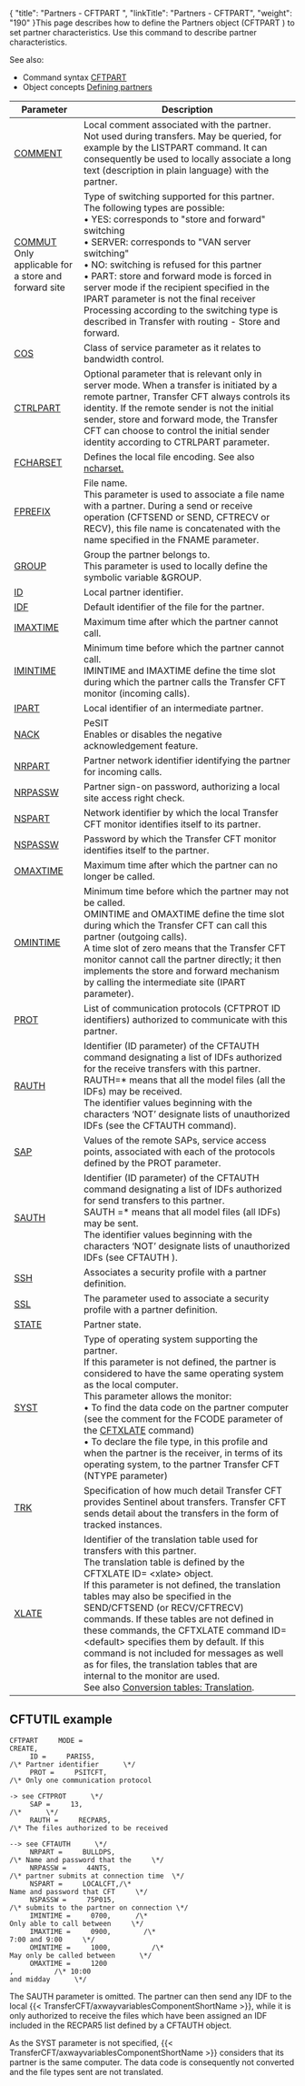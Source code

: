 {
    "title": "Partners - CFTPART ",
    "linkTitle": "Partners - CFTPART",
    "weight": "190"
}This page describes how to define the Partners object (CFTPART ) to set partner
characteristics. Use this command to describe partner characteristics.

See also:

- Command syntax
    [CFTPART](../../../command_summary#CFTPART)
- Object concepts
    [Defining partners]()


| Parameter  | Description  |
| --- | --- |
| <a href="../../../command_summary/parameter_intro/comment">COMMENT</a>  | Local comment associated with the partner.<br/> Not used during transfers. May be queried, for example by the LISTPART command. It can consequently be used to locally associate a long text (description in plain language) with the partner. |
| <a href="../../../command_summary/parameter_intro/commut">COMMUT</a> <br/> Only applicable for a store and forward site | Type of switching supported for this partner.<br/> The following types are possible:<br/> • YES: corresponds to "store and forward" switching<br/> • SERVER: corresponds to "VAN server switching"<br/> • NO: switching is refused for this partner<br/> • PART: store and forward mode is forced in server mode if the recipient specified in the IPART parameter is not the final receiver<br/> Processing according to the switching type is described in Transfer with routing - Store and forward. |
| <a href="">COS</a>  | Class of service parameter as it relates to bandwidth control.  |
| <a href="../../../command_summary/parameter_intro/ctrlpart">CTRLPART</a> | Optional parameter that is relevant only in server mode. When a transfer is initiated by a remote partner, Transfer CFT always controls its identity. If the remote sender is not the initial sender, store and forward mode, the Transfer CFT can choose to control the initial sender identity according to CTRLPART parameter.  |
| <a href="../../../command_summary/parameter_intro/fcharset">FCHARSET</a>  | Defines the local file encoding. See also <a href="../../../command_summary/parameter_intro/ncharset">ncharset.</a>  |
| <a href="../../../command_summary/parameter_intro/fprefix">FPREFIX</a> | File name.<br/> This parameter is used to associate a file name with a partner. During a send or receive operation (CFTSEND or SEND, CFTRECV or RECV), this file name is concatenated with the name specified in the FNAME parameter. |
| <a href="../../../command_summary/parameter_intro/group">GROUP</a>  | Group the partner belongs to.<br/> This parameter is used to locally define the symbolic variable &amp;GROUP. |
| <a href="../../../command_summary/parameter_intro/id">ID</a>  | Local partner identifier. |
| <a href="../../../command_summary/parameter_intro/idf">IDF</a>  | Default identifier of the file for the partner. |
| <a href="../../../command_summary/parameter_intro/imaxtime">IMAXTIME</a> | Maximum time after which the partner cannot call. |
| <a href="">IMINTIME</a>  | Minimum time before which the partner cannot call.<br/> IMINTIME and IMAXTIME define the time slot during which the partner calls the Transfer CFT monitor (incoming calls). |
| <a href="../../../command_summary/parameter_intro/ipart">IPART</a> | Local identifier of an intermediate partner. |
| <a href="../../../command_summary/parameter_intro/nack">NACK</a>  | PeSIT<br/> Enables or disables the negative acknowledgement feature. |
| <a href="../../../command_summary/parameter_intro/npart">NRPART</a> | Partner network identifier identifying the partner for incoming calls. |
| <a href="../../../command_summary/parameter_intro/nrpassw">NRPASSW</a>  | Partner sign-on password, authorizing a local site access right check. |
| <a href="../../../command_summary/parameter_intro/nspart">NSPART</a>  | Network identifier by which the local Transfer CFT monitor identifies itself to its partner. |
| <a href="../../../command_summary/parameter_intro/nspassw">NSPASSW</a> | Password by which the Transfer CFT monitor identifies itself to the partner. |
| <a href="../../../command_summary/parameter_intro/omaxtime">OMAXTIME</a> | Maximum time after which the partner can no longer be called. |
| <a href="../../../command_summary/parameter_intro/omintime">OMINTIME</a>  | Minimum time before which the partner may not be called.<br/> OMINTIME and OMAXTIME define the time slot during which the Transfer CFT can call this partner (outgoing calls).<br/> A time slot of zero means that the Transfer CFT monitor cannot call the partner directly; it then implements the store and forward mechanism by calling the intermediate site (IPART parameter). |
| <a href="../../../command_summary/parameter_intro/prot">PROT</a>  | List of communication protocols (CFTPROT ID identifiers) authorized to communicate with this partner. |
| <a href="../../../command_summary/parameter_intro/rauth">RAUTH</a>  | Identifier (ID parameter) of the CFTAUTH command designating a list of IDFs authorized for the receive transfers with this partner.<br/> RAUTH=* means that all the model files (all the IDFs) may be received.<br/> The identifier values beginning with the characters ‘NOT’ designate lists of unauthorized IDFs (see the CFTAUTH command). |
| <a href="../../../command_summary/parameter_intro/sap">SAP</a>  | Values of the remote SAPs, service access points, associated with each of the protocols defined by the PROT parameter. |
| <a href="../../../command_summary/parameter_intro/sauth">SAUTH</a>  | Identifier (ID parameter) of the CFTAUTH command designating a list of IDFs authorized for send transfers to this partner.<br/> SAUTH =* means that all model files (all IDFs) may be sent.<br/> The identifier values beginning with the characters ‘NOT’ designate lists of unauthorized IDFs (see CFTAUTH ). |
| <a href="">SSH</a>  | Associates a security profile with a partner definition.  |
| <a href="../../../command_summary/parameter_intro/ssl">SSL</a>  | The parameter used to associate a security profile with a partner definition.  |
| <a href="../../../command_summary/parameter_intro/state">STATE</a>  | Partner state. |
| <a href="../../../command_summary/parameter_intro/syst">SYST</a>  | Type of operating system supporting the partner.<br/> If this parameter is not defined, the partner is considered to have the same operating system as the local computer.<br/> This parameter allows the monitor:<br/> • To find the data code on the partner computer (see the comment for the FCODE parameter of the <a href="../../../../concepts/cft_configuration_concepts_start_here/translation_table_concepts">CFTXLATE</a> command)<br/> • To declare the file type, in this profile and when the partner is the receiver, in terms of its operating system, to the partner Transfer CFT (NTYPE parameter) |
| <a href="../../../command_summary/parameter_intro/trk">TRK</a> | Specification of how much detail Transfer CFT provides Sentinel about transfers. Transfer CFT sends detail about the transfers in the form of tracked instances. |
| <a href="../../../command_summary/parameter_intro/xlate">XLATE</a>  | Identifier of the translation table used for transfers with this partner.<br/> The translation table is defined by the CFTXLATE ID= &lt;xlate&gt; object.<br/> If this parameter is not defined, the translation tables may also be specified in the SEND/CFTSEND (or RECV/CFTRECV) commands. If these tables are not defined in these commands, the CFTXLATE command ID=&lt;default&gt; specifies them by default. If this command is not included for messages as well as for files, the translation tables that are internal to the monitor are used.<br/> See also <a href="../../../../concepts/cft_configuration_concepts_start_here/translation_table_concepts">Conversion tables: Translation</a>.  |


## CFTUTIL example

```
CFTPART     MODE =    
CREATE,
     ID =     PARIS5,    
/\* Partner identifier      \*/
     PROT =     PSITCFT,    
/\* Only one communication protocol
                                   
-> see CFTPROT      \*/
     SAP =     13,          
/\*      \*/
     RAUTH =     RECPAR5,    
/\* The files authorized to be received
                                     
--> see CFTAUTH      \*/
     NRPART =     BULLDPS,    
/\* Name and password that the     \*/
     NRPASSW =     44NTS,    
/\* partner submits at connection time  \*/
     NSPART =     LOCALCFT,/\*
Name and password that CFT     \*/
     NSPASSW =     75P015,   
/\* submits to the partner on connection \*/
     IMINTIME =     0700,      /\*
Only able to call between     \*/
     IMAXTIME =     0900,        /\*
7:00 and 9:00     \*/
     OMINTIME =     1000,          /\*
May only be called between      \*/
     OMAXTIME =     1200    
,          /\* 10:00
and midday      \*/
```

The SAUTH parameter is omitted. The partner can then send any IDF to
the local {{< TransferCFT/axwayvariablesComponentShortName  >}}, while it is only authorized to receive
the files which have been assigned an IDF included in the RECPAR5 list
defined by a CFTAUTH object.

As the SYST parameter is not specified, {{< TransferCFT/axwayvariablesComponentShortName  >}} considers that its
partner is the same computer. The data code is consequently not converted
and the file types sent are not translated.
